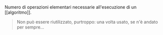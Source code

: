 Numero di operazioni elementari necessarie all'esecuzione di un [[algoritmo]].

> Non può essere riutilizzato, purtroppo: una volta usato, se n'è andato per sempre...
